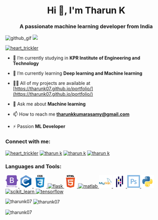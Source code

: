 

<h1 align="center">Hi 👋, I'm Tharun K</h1>
<h3 align="center">A passionate machine learning developer from India</h3>

![github_gif](https://user-images.githubusercontent.com/97456744/172036146-50bda393-d54b-4067-9fa4-1fb70fbea364.gif)
![](https://Tharunk07.com/ghpvc/?username=Tharunk07&color=green)

<p align="left"> <a href="https://twitter.com/heart_trickler" target="blank"><img src="https://img.shields.io/twitter/follow/heart_trickler?logo=twitter&style=for-the-badge" alt="heart_trickler" /></a> </p>

- 🔭 I’m currently studying in **KPR Institute of Engineering and Technology**

- 🌱 I’m currently learning **Deep learning and Machine learning**

- 👨‍💻 All of my projects are available at [https://tharunk07.github.io/portfolio/](https://tharunk07.github.io/portfolio/)

- 💬 Ask me about **Machine learning**

- 📫 How to reach me **tharunkkumarasamy@gmail.com**

- ⚡ Passion **ML Developer**

<h3 align="left">Connect with me:</h3>
<p align="left">
<a href="https://twitter.com/heart_trickler" target="blank"><img align="center" src="https://raw.githubusercontent.com/rahuldkjain/github-profile-readme-generator/master/src/images/icons/Social/twitter.svg" alt="heart_trickler" height="30" width="40" /></a>
<a href="https://linkedin.com/in/tharun k" target="blank"><img align="center" src="https://raw.githubusercontent.com/rahuldkjain/github-profile-readme-generator/master/src/images/icons/Social/linked-in-alt.svg" alt="tharun k" height="30" width="40" /></a>
<a href="https://kaggle.com/tharun k" target="blank"><img align="center" src="https://raw.githubusercontent.com/rahuldkjain/github-profile-readme-generator/master/src/images/icons/Social/kaggle.svg" alt="tharun k" height="30" width="40" /></a>
<a href="https://www.hackerrank.com/tharun k" target="blank"><img align="center" src="https://raw.githubusercontent.com/rahuldkjain/github-profile-readme-generator/master/src/images/icons/Social/hackerrank.svg" alt="tharun k" height="30" width="40" /></a>
</p>

<h3 align="left">Languages and Tools:</h3>
<p align="left"> <a href="https://getbootstrap.com" target="_blank" rel="noreferrer"> <img src="https://raw.githubusercontent.com/devicons/devicon/master/icons/bootstrap/bootstrap-plain-wordmark.svg" alt="bootstrap" width="40" height="40"/> </a> <a href="https://www.cprogramming.com/" target="_blank" rel="noreferrer"> <img src="https://raw.githubusercontent.com/devicons/devicon/master/icons/c/c-original.svg" alt="c" width="40" height="40"/> </a> <a href="https://www.w3schools.com/css/" target="_blank" rel="noreferrer"> <img src="https://raw.githubusercontent.com/devicons/devicon/master/icons/css3/css3-original-wordmark.svg" alt="css3" width="40" height="40"/> </a> <a href="https://flask.palletsprojects.com/" target="_blank" rel="noreferrer"> <img src="https://www.vectorlogo.zone/logos/pocoo_flask/pocoo_flask-icon.svg" alt="flask" width="40" height="40"/> </a> <a href="https://www.w3.org/html/" target="_blank" rel="noreferrer"> <img src="https://raw.githubusercontent.com/devicons/devicon/master/icons/html5/html5-original-wordmark.svg" alt="html5" width="40" height="40"/> </a> <a href="https://www.mathworks.com/" target="_blank" rel="noreferrer"> <img src="https://upload.wikimedia.org/wikipedia/commons/2/21/Matlab_Logo.png" alt="matlab" width="40" height="40"/> </a> <a href="https://www.mysql.com/" target="_blank" rel="noreferrer"> <img src="https://raw.githubusercontent.com/devicons/devicon/master/icons/mysql/mysql-original-wordmark.svg" alt="mysql" width="40" height="40"/> </a> <a href="https://pandas.pydata.org/" target="_blank" rel="noreferrer"> <img src="https://raw.githubusercontent.com/devicons/devicon/2ae2a900d2f041da66e950e4d48052658d850630/icons/pandas/pandas-original.svg" alt="pandas" width="40" height="40"/> </a> <a href="https://www.photoshop.com/en" target="_blank" rel="noreferrer"> <img src="https://raw.githubusercontent.com/devicons/devicon/master/icons/photoshop/photoshop-line.svg" alt="photoshop" width="40" height="40"/> </a> <a href="https://www.python.org" target="_blank" rel="noreferrer"> <img src="https://raw.githubusercontent.com/devicons/devicon/master/icons/python/python-original.svg" alt="python" width="40" height="40"/> </a> <a href="https://scikit-learn.org/" target="_blank" rel="noreferrer"> <img src="https://upload.wikimedia.org/wikipedia/commons/0/05/Scikit_learn_logo_small.svg" alt="scikit_learn" width="40" height="40"/> </a> <a href="https://www.tensorflow.org" target="_blank" rel="noreferrer"> <img src="https://www.vectorlogo.zone/logos/tensorflow/tensorflow-icon.svg" alt="tensorflow" width="40" height="40"/> </a> </p>

<p><img align="left" src="https://github-readme-stats.vercel.app/api/top-langs?username=tharunk07&show_icons=true&locale=en&layout=compact" alt="tharunk07" /></p>

<p>&nbsp;<img align="center" src="https://github-readme-stats.vercel.app/api?username=tharunk07&show_icons=true&locale=en" alt="tharunk07" /></p>

<p><img align="center" src="https://github-readme-streak-stats.herokuapp.com/?user=tharunk07&" alt="tharunk07" /></p>
